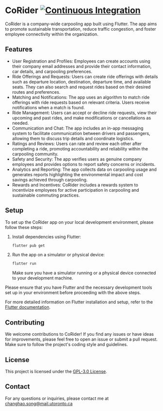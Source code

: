 # CoRider [![Continuous Integration](https://github.com/Svision/CoRider/actions/workflows/ci.yml/badge.svg)](https://github.com/Svision/CoRider/actions/workflows/ci.yml)

CoRider is a company-wide carpooling app built using Flutter. The app aims to promote sustainable transportation, reduce traffic congestion, and foster employee connectivity within the organization.

## Features

- User Registration and Profiles: Employees can create accounts using their company email addresses and provide their contact information, car details, and carpooling preferences.
- Ride Offerings and Requests: Users can create ride offerings with details such as departure location, destination, departure time, and available seats. They can also search and request rides based on their desired routes and preferences.
- Matching and Notifications: The app uses an algorithm to match ride offerings with ride requests based on relevant criteria. Users receive notifications when a match is found.
- Ride Management: Users can accept or decline ride requests, view their upcoming and past rides, and make modifications or cancellations as needed.
- Communication and Chat: The app includes an in-app messaging system to facilitate communication between drivers and passengers, allowing them to discuss trip details and coordinate logistics.
- Ratings and Reviews: Users can rate and review each other after completing a ride, promoting accountability and reliability within the carpooling community.
- Safety and Security: The app verifies users as genuine company employees and provides options to report safety concerns or incidents.
- Analytics and Reporting: The app collects data on carpooling usage and generates reports highlighting the environmental impact and cost savings achieved through carpooling.
- Rewards and Incentives: CoRider includes a rewards system to incentivize employees for active participation in carpooling and sustainable commuting practices.

## Setup

To set up the CoRider app on your local development environment, please follow these steps:

1. Install dependencies using Flutter:

   ```bash
   flutter pub get
   ```

2. Run the app on a simulator or physical device:

   ```bash
   flutter run
   ```

   Make sure you have a simulator running or a physical device connected to your development machine.

Please ensure that you have Flutter and the necessary development tools set up in your environment before proceeding with the above steps.

For more detailed information on Flutter installation and setup, refer to the [Flutter documentation](https://flutter.dev/docs/get-started/install).

## Contributing

We welcome contributions to CoRider! If you find any issues or have ideas for improvements, please feel free to open an issue or submit a pull request. Make sure to follow the project's coding style and guidelines.

## License

This project is licensed under the [GPL-3.0 License](LICENSE).

## Contact

For any questions or inquiries, please contact me at changhao.song@mail.utoronto.ca
